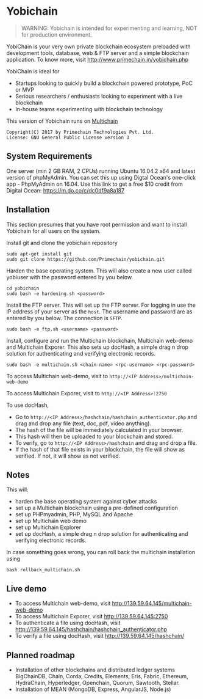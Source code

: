 Yobichain
=========

> WARNING: Yobichain is intended for experimenting and learning, NOT for production environment.

YobiChain is your very own private blockchain ecosystem preloaded with development tools, database, web & FTP server and a simple blockchain application. To know more, visit http://www.primechain.in/yobichain.php

YobiChain is ideal for

* Startups looking to quickly build a blockchain powered prototype, PoC or MVP
* Serious researchers / enthusiasts looking to experiment with a live blockchain
* In-house teams experimenting with blockchain technology

This version of Yobichain runs on [Multichain](https://github.com/MultiChain) 

    Copyright(C) 2017 by Primechain Technologies Pvt. Ltd.
    License: GNU General Public License version 3

System Requirements
-------------------

One server (min 2 GB RAM, 2 CPUs) running Ubuntu 16.04.2 x64 and latest version of phpMyAdmin. You can set this up using Digtal Ocean's one-click app - PhpMyAdmin on 16.04. Use this link to get a free $10 credit from Digital Ocean: https://m.do.co/c/dc0df9a8a187 

Installation
------------

This section presumes that you have root permission and want to install Yobichain for all users on the system.

Install git and clone the yobichain repository

    sudo apt-get install git
    sudo git clone https://github.com/Primechain/yobichain.git

Harden the base operating system. This will also create a new user called yobiuser with the password entered by you below.

    cd yobichain
    sudo bash -e hardening.sh <password>

Install the FTP server. This will set up the FTP server. For logging in use the IP address of your server as the `host`. The username and password are as entered by you below. The connection is `SFTP`.

    sudo bash -e ftp.sh <username> <password>


Install, configure and run the Multichain blockchain, Multichain web-demo and Multichain Exporer. This also sets up docHash, a simple drag n drop solution for authenticating and verifying electronic records.

    sudo bash -e multichain.sh <chain-name> <rpc-username> <rpc-password>
		
To access Multichain web-demo, visit to `http://<IP Address>/multichain-web-demo`

To access Multichain Exporer, visit to `http://<IP Address>:2750`

To use docHash, 
* Go to `http://<IP Address>/hashchain/hashchain_authenticator.php` and drag and drop any file (text, doc, pdf, video anything). 
* The hash of the file will be immediately calculated in your browser. 
* This hash will then be uploaded to your blockchain and stored. 
* To verify, go to `http://<IP Address>/hashchain` and drag and drop a file. 
* If the hash of that file exists in your blockchain, the file will show as verified. If not, it will show as not verified.


Notes
-----

This will:
* harden the base operating system against cyber attacks
* set up a Multichain blockchain using a pre-defined configuration
* set up PHPmyadmin, PHP, MySQL and Apache
* set up Multichain web demo
* set up Multichain Explorer
* set up docHash, a simple drag n drop solution for authenticating and verifying electronic records.


In case something goes wrong, you can roll back the multichain installation using

    bash rollback_multichain.sh 

Live demo
---------
* To access Multichain web-demo, visit http://139.59.64.145/multichain-web-demo
* To access Multichain Exporer, visit http://139.59.64.145:2750
* To authenticate a file using docHash, visit http://139.59.64.145/hashchain/hashchain_authenticator.php 
* To verify a file using docHash, visit http://139.59.64.145/hashchain/ 

Planned roadmap
-----
* Installation of other blockchains and distributed ledger systems BigChainDB, Chain, Corda, Credits, Elements, Eris, Fabric, Ethereum, HydraChain, Hyperledger, Openchain, Quorum, Sawtooth, Stellar.
* Installation of MEAN (MongoDB, Express, AngularJS, Node.js)
